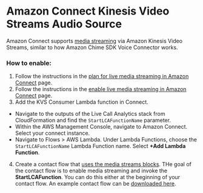 # Amazon Connect Kinesis Video Streams Audio Source

Amazon Connect supports [media streaming](https://docs.aws.amazon.com/connect/latest/adminguide/customer-voice-streams.html) via Amazon Kinesis Video Streams, similar to how Amazon Chime SDK Voice Connector works. 

### How to enable:

1. Follow the instructions in the [plan for live media streaming in Amazon Connect](https://docs.aws.amazon.com/connect/latest/adminguide/plan-live-media-streams.html) page.
2. Follow the instructions in the [enable live media streaming in Amazon Connect](https://docs.aws.amazon.com/connect/latest/adminguide/enable-live-media-streams.html) page.
3. Add the KVS Consumer Lambda function in Connect. 
- Navigate to the outputs of the Live Call Analytics stack from CloudFormation and find the `StartLCAFunctionName` parameter. 
- Within the AWS Management Console, navigate to Amazon Connect. Select your connect instance.
- Navigate to Flows > AWS Lambda. Under Lambda Functions, choose the `StartLCAFunctionName` Lambda Function name. Select **+Add Lambda Function**.

4. Create a contact flow that [uses the media streams blocks](https://docs.aws.amazon.com/connect/latest/adminguide/use-media-streams-blocks.html). THe goal of the contact flow is to enable media streaming and invoke the **StartLCAFunction**. You can do this either at the beginning of your contact flow.
An example contact flow can be [downloaded here](./lca-contact-flow.json).